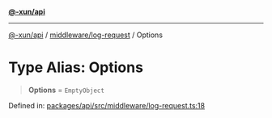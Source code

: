 [**@-xun/api**](../../../README.md)

***

[@-xun/api](../../../README.md) / [middleware/log-request](../README.md) / Options

# Type Alias: Options

> **Options** = `EmptyObject`

Defined in: [packages/api/src/middleware/log-request.ts:18](https://github.com/Xunnamius/api-utils/blob/1f0c4ddbfee87314a3a69fe0605abddd045878f2/packages/api/src/middleware/log-request.ts#L18)
